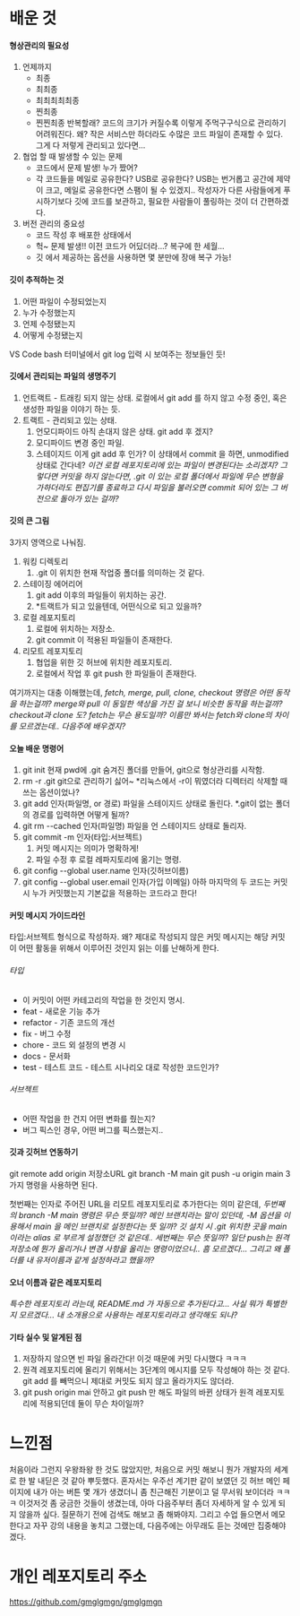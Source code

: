 # 배운 것

#### 형상관리의 필요성
1. 언제까지
	- 최종
	- 최최종
	- 최최최최최종
	- 찐최종
	- 찐찐최종
	반복할래?
	코드의 크기가 커질수록 이렇게 주먹구구식으로 관리하기 어려워진다.
	왜? 작은 서비스만 하더라도 수많은 코드 파일이 존재할 수 있다. 그게 다 저렇게 관리되고 있다면...
2. 협업 할 때 발생할 수 있는 문제
	- 코드에서 문제 발생! 누가 짰어?
	- 각 코드들을 메일로 공유한다? USB로 공유한다? USB는 번거롭고 공간에 제약이 크고, 메일로 공유한다면 스팸이 될 수 있겠지.. 작성자가 다른 사람들에게 푸시하기보다 깃에 코드를 보관하고, 필요한 사람들이 풀링하는 것이 더 간편하겠다.
1. 버전 관리의 중요성
	- 코드 작성 후 배포한 상태에서
	- 헉~ 문제 발생!! 이전 코드가 어딨더라...? 복구에 한 세월...
	- 깃 에서 제공하는 옵션을 사용하면 몇 분만에 장애 복구 가능!

#### 깃이 추적하는 것
1. 어떤 파일이 수정되었는지
2. 누가 수정했는지
3. 언제 수정됐는지
4. 어떻게 수정됐는지

VS Code bash 터미널에서 git log 입력 시 보여주는 정보들인 듯!


#### 깃에서 관리되는 파일의 생명주기
1. 언트랙트 - 트래킹 되지 않는 상태.
	로컬에서 git add 를 하지 않고 수정 중인, 혹은 생성한 파일을 이야기 하는 듯.	
1. 트랙트 - 관리되고 있는 상태.
	1. 언모디파이드
		아직 손대지 않은 상태. git add 후 겠지?
	2. 모디파이드
		변경 중인 파일.
	3. 스테이지드
		이게 git add 후 인가?
		이 상태에서 commit 을 하면, unmodified 상태로 간다네?
		*이건 로컬 레포지토리에 있는 파일이 변경된다는 소리겠지?*
		*그렇다면 커밋을 하지 않는다면, .git 이 있는 로컬 폴더에서 파일에 무슨 변형을 가하더라도 편집기를 종료하고 다시 파일을 불러오면 commit 되어 있는 그 버전으로 돌아가 있는 걸까?*


#### 깃의 큰 그림
3가지 영역으로 나눠짐.
1. 워킹 디렉토리
	1. .git 이 위치한 현재 작업중 폴더를 의미하는 것 같다.
2. 스테이징 에어리어
	1. git add 이후의 파일들이 위치하는 공간.
	2. *트랙트가 되고 있을텐데, 어떤식으로 되고 있을까?
3. 로컬 레포지토리
	1. 로컬에 위치하는 저장소. 
	2. git commit 이 적용된 파일들이 존재한다.
4. 리모트 레포지토리
	1. 협업을 위한 깃 허브에 위치한 레포지토리.
	2. 로컬에서 작업 후 git push 한 파일들이 존재한다.

여기까지는 대충 이해했는데,
*fetch, merge, pull, clone, checkout 명령은 어떤 동작을 하는걸까?*
*merge와 pull 이 동일한 색상을 가진 걸 보니 비슷한 동작을 하는걸까?*
*checkout과 clone 도?* 
*fetch는 무슨 용도일까? 이름만 봐서는 fetch와 clone의 차이를 모르겠는데..*
*다음주에 배우겠지?*


#### 오늘 배운 명령어
1. git init
	현재 pwd에 .git 숨겨진 폴더를 만들어, git으로 형상관리를 시작함.
2. rm -r .git
	git으로 관리하기 싫어~
	*리눅스에서 -r이 뭐였더라 디렉터리 삭제할 때 쓰는 옵션이었나?
3. git add 인자(파일명, or 경로)
	파일을 스테이지드 상태로 돌린다. 
	*.git이 없는 폴더의 경로를 입력하면 어떻게 될까?
1. git rm --cached 인자(파일명)
	파일을 언 스테이지드 상태로 돌리자.
5. git commit -m 인자(타입:서브젝트)
	1. 커밋 메시지는 의미가 명확하게!
	2. 파일 수정 후 로컬 레파지토리에 옮기는 명령.
6. git config --global user.name 인자(깃허브이름)
7. git config --global user.email 인자(가입 이메일)
	아하 마지막의 두 코드는 커밋 시 누가 커밋했는지 기본값을 적용하는 코드라고 한다!


#### 커밋 메시지 가이드라인
타입:서브젝트 형식으로 작성하자.
왜? 제대로 작성되지 않은 커밋 메시지는 해당 커밋이 어떤 활동을 위해서 이루어진 것인지 읽는 이를 난해하게 한다.

###### 타입
- 이 커밋이 어떤 카테고리의 작업을 한 것인지 명시.
- feat - 새로운 기능 추가
- refactor - 기존 코드의 개선
- fix - 버그 수정
- chore - 코드 외 설정의 변경 시
- docs - 문서화
- test - 테스트 코드 - 테스트 시나리오 대로 작성한 코드인가?

###### 서브젝트
- 어떤 작업을 한 건지 어떤 변화를 줬는지?
- 버그 픽스인 경우, 어떤 버그를 픽스했는지..

#### 깃과 깃허브 연동하기
git remote add origin 저장소URL
git branch -M main
git push -u origin main
3가지 명령을 사용하면 된다.

첫번째는 인자로 주어진 URL을 리모트 레포지토리로 추가한다는 의미 같은데,
*두번째의 branch -M main 명령은 무슨 뜻일까? 메인 브랜치라는 말이 있던데, -M 옵션을 이용해서 main 을 메인 브랜치로 설정한다는 뜻 일까? 깃 설치 시 .git 위치한 곳을 main 이라는 alias 로 부르게 설정했던 것 같은데..*
*세번째는 무슨 뜻일까? 일단 push는 원격 저장소에 뭔가 올리거나 변경 사항을 올리는 명령이었으니.. 흠 모르겠다...* 
*그리고 왜 폴더를 내 유저이름과 같게 설정하라고 했을까?*

#### 오너 이름과 같은 레포지토리
*특수한 레포지토리 라는데, README.md 가 자동으로 추가된다고... 사실 뭐가 특별한지 모르겠다... 내 소개용으로 사용하는 레포지토리라고 생각해도 되나?*

#### 기타 실수 및 알게된 점
1. 저장하지 않으면 빈 파일 올라간다! 이것 때문에 커밋 다시했다 ㅋㅋㅋ
2. 원격 레포지토리에 올리기 위해서는 3단계의 메시지를 모두 작성해야 하는 것 같다. git add 를 빼먹으니 제대로 커밋도 되지 않고 올라가지도 않더라.
3. git push origin mai 안하고 git push 만 해도 파일의 바뀐 상태가 원격 레포지토리에 적용되던데 둘이 무슨 차이일까?
# 느낀점
처음이라 그런지 우왕좌왕 한 것도 많았지만, 처음으로 커밋 해보니 뭔가 개발자의 세계로 한 발 내딛은 것 같아 뿌듯했다. 
혼자서는 우주선 계기판 같이 보였던 깃 허브 메인 페이지에 내가 아는 버튼 몇 개가 생겼더니 좀 친근해진 기분이고 덜 무서워 보이더라 ㅋㅋㅋ
이것저것 좀 궁금한 것들이 생겼는데, 아마 다음주부터 좀더 자세하게 알 수 있게 되지 않을까 싶다. 질문하기 전에 검색도 해보고 좀 해봐야지. 
그리고 수업 들으면서 메모한다고 자꾸 강의 내용을 놓치고 그랬는데, 다음주에는 아무래도 듣는 것에만 집중해야겠다. 

# 개인 레포지토리 주소
<https://github.com/gmglgmgn/gmglgmgn>